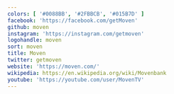 ```yaml
---
colors: [ '#0088BB', '#2FBBCB', '#015B7D' ]
facebook: 'https://facebook.com/getMoven'
github: moven
instagram: 'https://instagram.com/getmoven'
logohandle: moven
sort: moven
title: Moven
twitter: getmoven
website: 'https://moven.com/'
wikipedia: https://en.wikipedia.org/wiki/Movenbank
youtube: 'https://youtube.com/user/MovenTV'
---
```


